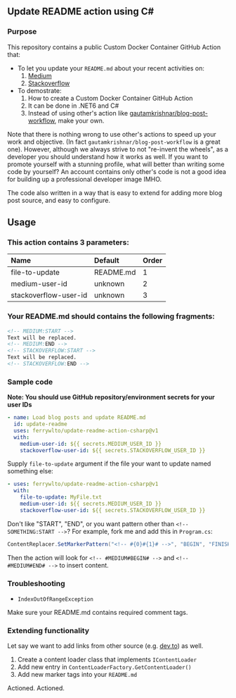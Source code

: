 ## Update README action using C#

### Purpose
This repository contains a public Custom Docker Container GitHub Action that:
- To let you update your `README.md` about your recent activities on:
  1. [Medium](https://medium.com/)
  2. [Stackoverflow](https://stackoverflow.com/)
- To demostrate:
  1. How to create a Custom Docker Container GitHub Action
  2. It can be done in .NET6 and C#
  3. Instead of using other's action like [gautamkrishnar/blog-post-workflow](https://github.com/gautamkrishnar/blog-post-workflow), make your own.

Note that there is nothing wrong to use other's actions to speed up your work and objective. (In fact `gautamkrishnar/blog-post-workflow` is a great one). However, although we always strive to not "re-invent the wheels", as a developer you should understand how it works as well. If you want to promote yourself with a stunning profile, what will better than writing some code by yourself? An account contains only other's code is not a good idea for building up a professional developer image IMHO.

The code also written in a way that is easy to extend for adding more blog post source, and easy to configure.

## Usage

### This action contains 3 parameters:

| Name | Default | Order
| :-- | :-- | :-- |
| file-to-update | README.md | 1 |
| medium-user-id | unknown | 2 |
| stackoverflow-user-id | unknown | 3 |

### Your README.md should contains the following fragments:
```html
<!-- MEDIUM:START -->
Text will be replaced.
<!-- MEDIUM:END -->
<!-- STACKOVERFLOW:START -->
Text will be replaced.
<!-- STACKOVERFLOW:END -->
```

### Sample code

<b>Note: You should use GitHub repository/environment secrets for your user IDs</b>

```yaml
- name: Load blog posts and update README.md
  id: update-readme
  uses: ferrywlto/update-readme-action-csharp@v1
  with:
    medium-user-id: ${{ secrets.MEDIUM_USER_ID }}
    stackoverflow-user-id: ${{ secrets.STACKOVERFLOW_USER_ID }}
```

Supply `file-to-update` argument if the file your want to update named something else:
```yaml
- uses: ferrywlto/update-readme-action-csharp@v1
  with:
    file-to-update: MyFile.txt
    medium-user-id: ${{ secrets.MEDIUM_USER_ID }}
    stackoverflow-user-id: ${{ secrets.STACKOVERFLOW_USER_ID }}
```

Don't like "START", "END", or you want pattern other than `<!-- SOMETHING:START -->`?
For example, fork me and add this in `Program.cs`:
```c#
ContentReplacer.SetMarkerPattern("<!-- #{0}#{1}# -->", "BEGIN", "FINISH");
```
Then the action will look for `<!-- #MEDIUM#BEGIN# -->` and `<!-- #MEDIUM#END# -->` to insert content.


### Troubleshooting

- `IndexOutOfRangeException`

Make sure your README.md contains required comment tags.

### Extending functionality

Let say we want to add links from other source (e.g. [dev.to](https://dev.to/)) as well.

1. Create a content loader class that implements `IContentLoader`
2. Add new entry in `ContentLoaderFactory.GetContentLoader()`
3. Add new marker tags into your `README.md`

Actioned.
Actioned.